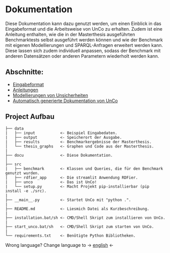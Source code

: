 Dokumentation
=============
Diese Dokumentation kann dazu genutzt werden, um einen Einblick in das Eingabeformat und die Arbeitsweise von UnCo zu erhalten.
Zudem ist eine Anleitung enthalten, wie die in der Masterthesis ausgeführten Benchmarktests selbst ausgeführt werden können und wie der Benchmark mit eigenen Modellierungen und SPARQL-Anfragen erweitert werden kann.
Diese lassen sich zudem individuell anpassen, sodass der Benchmark mit anderen Datensätzen oder anderen Parametern wiederholt werden kann.

Abschnitte:
-----------
 * [Eingabeformat](1_eingabeformat.md)
 * [Anleitungen](2_anleitungen.md)
 * [Modellierungen von Unsicherheiten](3_modellierungen.md)
 * [Automatisch generierte Dokumentation von UnCo](unco.md)

Project Aufbau
--------------

    ├── data
    |   ├── input           <- Beispiel Eingabedaten.
    |   ├── output          <- Speicherort der Ausgabe.
    |   ├── results         <- Benchmarkergebnisse der Masterthesis.
    │   └── thesis_graphs   <- Graphen und Code aus der Masterthesis.
    |
    ├── docu                <- Diese Dokumentation.
    │  
    ├── src
    |   ├── benchmark       <- Klassen und Queries, die für den Benchmark genutzt wurden.
    |   ├── rdfier_app      <- Die streamlit Anwendung RDFier.
    |   ├── unco            <- Das ist UnCo!
    |   └── setup.py        <- Macht Projekt pip-installierbar (pip install -e ./src).
    |
    ├── __main__.py         <- Startet UnCo mit "python .".
    |
    ├── README.md           <- Liesmich Datei als Kurzbeschreibung.
    |
    ├── installation.bat/sh <- CMD/Shell Skript zum installieren von UnCo.
    |
    ├── start_unco.bat/sh   <- CMD/Shell Skript zum starten von UnCo.
    |
    └── requirements.txt    <- Benötigte Python Bibliotheken.


Wrong language? Change language to -> [english](documentation_en.md) <-